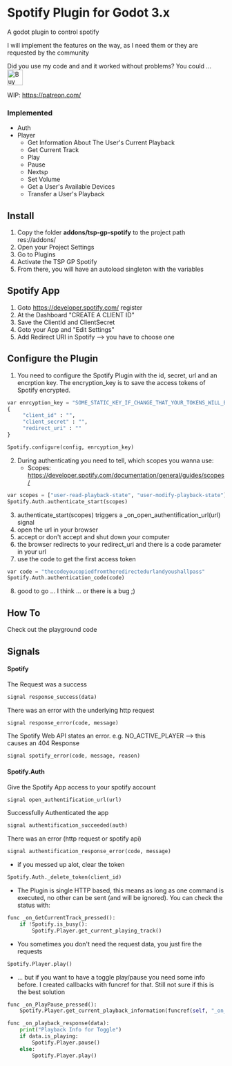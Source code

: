 # Spotify Plugin for Godot 3.x
A godot plugin to control spotify

I will implement the features on the way, as I need them or they are requested by the community

Did you use my code and and it worked without problems? You could ...<br>
<a href='https://ko-fi.com/T6T31O7TS' target='_blank'><img height='36' style='border:0px;height:36px;' src='https://cdn.ko-fi.com/cdn/kofi1.png?v=2' border='0' alt='Buy Me a Coffee at ko-fi.com' /></a>

WIP: https://patreon.com/

### Implemented
- Auth
- Player
	- Get Information About The User's Current Playback
	- Get Current Track
	- Play
	- Pause
	- Nextsp
	- Set Volume
	- Get a User's Available Devices
	- Transfer a User's Playback

## Install

1. Copy the folder **addons/tsp-gp-spotify** to the project path res://addons/
2. Open your Project Settings
3. Go to Plugins
4. Activate the TSP GP Spotify
5. From there, you will have an autoload singleton with the variables 

## Spotify App

1. Goto https://developer.spotify.com/ register
2. At the Dashboard "CREATE A CLIENT ID"
3. Save the ClientId and ClientSecret
4. Goto your App and "Edit Settings"
5. Add Redirect URI in Spotify --> you have to choose one

## Configure the Plugin
1. You need to configure the Spotify Plugin with the id, secret, url and an encrption key. The encryption_key is to save the access tokens of Spotify encrypted.

```python
var enrcyption_key = "SOME_STATIC_KEY_IF_CHANGE_THAT_YOUR_TOKENS_WILL_BE_DELETE_AND_YOU_SHALL_NOT_PASS"
{
	 "client_id" : "",
	 "client_secret" : "",
	 "redirect_uri" : ""
}

Spotify.configure(config, enrcyption_key)
```

2. During authenticating you need to tell, which scopes you wanna use: 
	- Scopes: https://developer.spotify.com/documentation/general/guides/scopes/
```python
var scopes = ["user-read-playback-state", "user-modify-playback-state"]
Spotify.Auth.authenticate_start(scopes)	
```

3. authenticate_start(scopes) triggers a _on_open_authentification_url(url) signal
4. open the url in your browser
5. accept or don't accept and shut down your computer
6. the browser redirects to your redirect_uri and there is a code parameter in your url
7. use the code to get the first access token

```python
var code = "thecodeyoucopiedfromtheredirectedurlandyoushallpass"
Spotify.Auth.authentication_code(code)
```

8. good to go ... I think ... or there is a bug ;)

## How To
Check out the playground code

## Signals

####  Spotify

The Request was a success
```python
signal response_success(data)
```

There was an error with the underlying http request
```python
signal response_error(code, message)
```

The Spotify Web API states an error. e.g. NO_ACTIVE_PLAYER --> this causes an 404 Response
```python
signal spotify_error(code, message, reason)
```

#### Spotify.Auth
Give the Spotify App access to your spotify account
```python
signal open_authentification_url(url)
```

Successfully Authenticated the app
```python
signal authentification_succeeded(auth)
```
There was an error (http request or spotify api)
```python
signal authentification_response_error(code, message)
```

- if you messed up alot, clear the token
```python
Spotify.Auth._delete_token(client_id)
```

- The Plugin is single HTTP based, this means as long as one command is executed, no other can be sent (and will be ignored). You can check the status with:
```python
func _on_GetCurrentTrack_pressed():
	if !Spotify.is_busy():
		Spotify.Player.get_current_playing_track()
```

- You sometimes you don't need the request data, you just fire the requests
```python
Spotify.Player.play()
```

- ... but if you want to have a toggle play/pause you need some info before. I created callbacks with funcref for that. Still not sure if this is the best solution
```python
func _on_PlayPause_pressed():
	Spotify.Player.get_current_playback_information(funcref(self, "_on_playback_response"))

func _on_playback_response(data):
	print("Playback Info for Toggle")
	if data.is_playing:
		Spotify.Player.pause()
	else:
		Spotify.Player.play()

```

